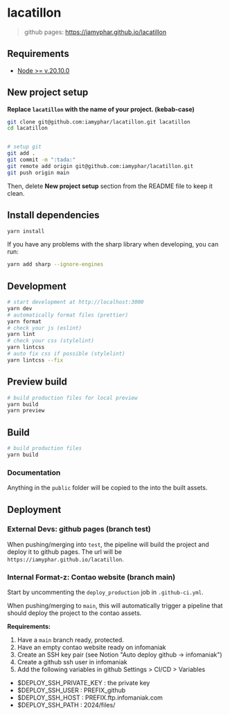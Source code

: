 # lacatillon

> github pages: https://iamyphar.github.io/lacatillon

## Requirements

-   [Node >= v.20.10.0](https://nodejs.org/en/)

## New project setup

**Replace `lacatillon` with the name of your project. (kebab-case)**

```bash
git clone git@github.com:iamyphar/lacatillon.git lacatillon
cd lacatillon


# setup git
git add .
git commit -m ":tada:"
git remote add origin git@github.com:iamyphar/lacatillon.git
git push origin main
```

Then, delete **New project setup** section from the README file to keep it clean.

## Install dependencies

```bash
yarn install
```

If you have any problems with the sharp library when developing, you can run:

```bash
yarn add sharp --ignore-engines
```

## Development

```bash
# start development at http://localhost:3000
yarn dev
# automatically format files (prettier)
yarn format
# check your js (eslint)
yarn lint
# check your css (stylelint)
yarn lintcss
# auto fix css if possible (stylelint)
yarn lintcss --fix
```

## Preview build

```bash
# build production files for local preview
yarn build
yarn preview
```

## Build

```bash
# build production files
yarn build
```

### Documentation

Anything in the `public` folder will be copied to the into the built assets.

## Deployment

### External Devs: github pages (branch test)

When pushing/merging into `test`, the pipeline will build the project and deploy it to github pages. The url will be `https://iamyphar.github.io/lacatillon`.

### Internal Format-z: Contao website (branch main)

Start by uncommenting the `deploy_production` job in `.github-ci.yml`.

When pushing/merging to `main`, this will automatically trigger a pipeline that should deploy the project to the contao assets.

**Requirements:**

1. Have a `main` branch ready, protected.
2. Have an empty contao website ready on infomaniak
3. Create an SSH key pair (see Notion "Auto deploy github -> infomaniak")
4. Create a github ssh user in infomaniak
5. Add the following variables in github Settings > CI/CD > Variables

-   $DEPLOY_SSH_PRIVATE_KEY : the private key
-   $DEPLOY_SSH_USER : PREFIX_github
-   $DEPLOY_SSH_HOST : PREFIX.ftp.infomaniak.com
-   $DEPLOY_SSH_PATH : 2024/files/

